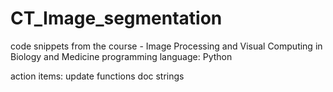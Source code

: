 # CT_Image_segmentation
code snippets from the course - Image Processing and Visual Computing in Biology and Medicine 
programming language: Python

action items:
  update functions doc strings
